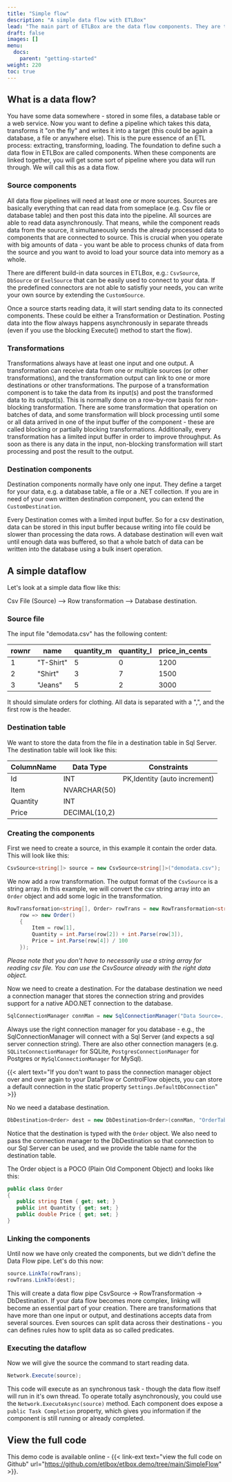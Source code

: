 ```yaml
---
title: "Simple flow"
description: "A simple data flow with ETLBox"
lead: "The main part of ETLBox are the data flow components. They are the building blocks for the ETL part, and contain classes that help you to to extracting, transform and load data.  This example will lead you through a simple data flow step-by-step."
draft: false
images: []
menu:
  docs:
    parent: "getting-started"
weight: 220
toc: true
---
```


## What is a data flow?

You have some data somewhere - stored in some files, a database table or a web service. Now you want to define a pipeline which takes this data, transforms it "on the fly" and writes it into a target (this could be again a database, a file or anywhere else). This is the pure essence of an ETL process: extracting, transforming, loading. 
The foundation to define such a data flow in ETLBox are called components. When these components are linked together, you will get some sort of pipeline where you data will run through. We will call this as a data flow. 

### Source components

All data flow pipelines will need at least one or more sources. Sources are basically everything that can read data from someplace 
(e.g. Csv file or database table) and then post this data into the pipeline. All sources are able to read data asynchronously. 
That means, while the component reads data from the source, it simultaneously sends the already processed data to components that are connected to source.
This is crucial when you operate with big amounts of data - you want be able to process chunks of data from the source and you want to avoid to load your source data into memory as a whole.  

There are different build-in data sources in ETLBox, e.g.: `CsvSource`, `DbSource` or `ExelSource` that can be easily used to connect to your data. If the predefined connectors are not able to satisfiy your needs, you can write your own source by extending the `CustomSource`. 

Once a source starts reading data, it will start sending data to its connected components. These could be either a Transformation or Destination.
Posting data into the flow always happens asynchronously in separate threads (even if you use the blocking Execute() method to start the flow). 

### Transformations

Transformations always have at least one input and one output. A transformation can receive data from one or multiple sources (or other transformations), and the transformation output can link to one or more destinations or other transformations. The purpose of a transformation component is to take the data from its input(s) and post the transformed data to its output(s). This is normally done on a row-by-row basis for non-blocking transformation. There are some transformation that operation on batches of data, and some transformation will block processing until some or all data arrived in one of the input buffer of the component - these are called blocking or partially blocking transformations. Additionally, every transformation has a limited input buffer in order to improve throughput. As soon as there is any data in the input, non-blocking transformation will start processing and post the result to the output. 

### Destination components 

Destination components normally have only one input. They define a target for your data, e.g. a database table, a file or a .NET collection.
If you are in need of your own written destination component, you can extend the `CustomDestination`.

Every Destination comes with a limited input buffer. So for a csv destination, data can be stored in this input buffer because writing into file could be slower than processing the data rows. A database destination will even wait until enough data was buffered, so that a whole batch of data can be written into the database using a bulk insert operation. 

## A simple dataflow

Let's look at a simple data flow like this:

Csv File (Source) --> Row transformation --> Database destination.

### Source file

The input file "demodata.csv"  has the following content:

rownr|name|quantity_m|quantity_l|price_in_cents
-----|----|----------|----------|--------------
1|"T-Shirt"|5|0|1200
2|"Shirt"|3|7|1500
3|"Jeans"|5|2|3000

It should simulate orders for clothing. All data is separated with a ",", and the first row is the header. 

### Destination table

We want to store the data from the file in a destination table in Sql Server. 
The destination table will look like this:

ColumnName|Data Type|Constraints
----------|---------|----------
Id|INT|PK,Identity (auto increment)
Item|NVARCHAR(50)|
Quantity|INT|
Price|DECIMAL(10,2)|

### Creating the components 

First we need to create a source, in this example it contain the order data. This will look like this:

```C#
CsvSource<string[]> source = new CsvSource<string[]>("demodata.csv");
```

We now add a row transformation. The output format of the `CsvSource` is a string array. In this example, 
we will convert the csv string array into an `Order` object and add some logic in the transformation.

```C#
RowTransformation<string[], Order> rowTrans = new RowTransformation<string[], Order>(
    row => new Order()
    {
        Item = row[1],
        Quantity = int.Parse(row[2]) + int.Parse(row[3]),
        Price = int.Parse(row[4]) / 100
    });
```

*Please note that you don't have to necessarily use a string array for reading csv file. You can use the CsvSource
already with the right data object.*

Now we need to create a destination. For the database destination we need a connection manager that stores
the connection string and provides support for a native ADO.NET connection to the database.

```C#
SqlConnectionManager connMan = new SqlConnectionManager("Data Source=.;Initial Catalog=demo;Integrated Security=false;User=sa;password=reallyStrongPwd123");
```

Always use the right connection manager for you database - e.g., the SqlConnectionManager will connect with 
a Sql Server (and expects a sql server connection string). There are also other connection managers
(e.g. `SQLiteConnectionManager` for SQLite, `PostgresConnectionManager` for Postgres or `MySqlConnectionManager`
for MySql).

{{< alert text="If you don't want to pass the connection manager object over and over again to your DataFlow or ControlFlow objects, you can store a default connection in the static property <code>Settings.DefaultDbConnection</code>" >}}

No we need a database destination.

```C#
DbDestination<Order> dest = new DbDestination<Order>(connMan, "OrderTable");
```

Notice that the destination is typed with the `Order` object. 
We also need to pass the connection manager to the DbDestination so that connection to our Sql Server can be used, 
and we provide the table name for the destination table. 

The Order object is a POCO (Plain Old Component Object) and looks like this:

 ```C#
public class Order
{
    public string Item { get; set; }
    public int Quantity { get; set; }
    public double Price { get; set; }
}
```

### Linking the components

Until now we have only created the components, but we didn't define the Data Flow pipe. Let's do this now:

```C#
source.LinkTo(rowTrans);
rowTrans.LinkTo(dest);
```

This will create a data  flow pipe CsvSource -> RowTransformation -> DbDestination. If your data flow becomes more complex, linking will 
become an essential part of your creation. There are transformations that have more than one input or output, and destinations accepts data from 
several sources. Even sources can split data across their destinations - you can defines rules how to split data as so called predicates. 

### Executing the dataflow

Now we will give the source the command to start reading data. 

```C#
Network.Execute(source);
``` 

This code will execute as an synchronous task - though the data flow itself will run in it's own thread.
To operate totally asynchronously, you could use the `Network.ExecuteAsync(source)` method. Each component does expose a `public Task Completion` property, which gives you information if the component is still running or already completed. 

## View the full code

This demo code is available online - {{< link-ext text="view the full code on Github" url="https://github.com/etlbox/etlbox.demo/tree/main/SimpleFlow" >}}.
